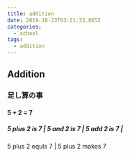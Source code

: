 ```yaml
---
title: addition
date: 2019-10-23T03:21:33.865Z
categories:
  - school
tags:
  - addition
---
```

## Addition 
### 足し算の事
#### 5 + 2 = 7
##### 5 plus 2 is 7 | 5 and 2 is 7 | 5 add 2 is 7 |  
5 plus 2 equls 7 | 5 plus 2 makes 7

